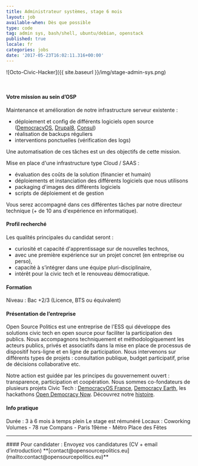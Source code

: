 ```yaml
---
title: Administrateur systèmes, stage 6 mois
layout: job
available-when: Dès que possible
type: code
tag: admin sys, bash/shell, ubuntu/debian, openstack
published: true
locale: fr
categories: jobs
date: '2017-05-23T16:02:11.316+00:00'
---
```

![Octo-Civic-Hacker]({{ site.baseurl }}/img/stage-admin-sys.png)

<br>

#### Votre mission au sein d’OSP
Maintenance et amélioration de notre infrastructure serveur existente :
- déploiement et config de différents logiciels open source ([DemocracyOS](https://github.com/democracy-os-fr/democracyos), [Drupal8](https://github.com/drupal/drupal), [Consul](https://github.com/consul/consul))
- réalisation de backups réguliers
- interventions ponctuelles (vérification des logs)

Une automatisation de ces tâches est un des objectifs de cette mission.

Mise en place d'une infrastructure type Cloud / SAAS :
- évaluation des coûts de la solution (financier et humain)
- déploiements et instanciation des différents logiciels que nous utilisons
- packaging d'images des différents logiciels
- scripts de déploiement et de gestion

Vous serez accompagné dans ces différentes tâches par notre directeur technique (+ de 10 ans d'expérience en informatique).


#### Profil recherché
Les qualités principales du candidat seront :
- curiosité et capacité d'apprentissage sur de nouvelles technos,
- avec une première expérience sur un projet concret (en entreprise ou perso),
- capacité à s’intégrer dans une équipe pluri-disciplinaire,
- intérêt pour la civic tech et le renouveau démocratique.


#### Formation
Niveau : Bac +2/3 (Licence, BTS ou équivalent)

#### Présentation de l’entreprise
Open Source Politics est une entreprise de l'ESS qui développe des solutions civic tech en open source pour faciliter la participation des publics. Nous accompagnons techniquement et méthodologiquement les acteurs publics, privés et associatifs dans la mise en place de processus de dispositif hors-ligne et en ligne de participation. Nous intervenons sur différents types de projets : consultation publique, budget participatif, prise de décisions collaborative etc.


Notre action est guidée par les principes du gouvernement ouvert : transparence, participation et coopération. Nous sommes co-fondateurs de plusieurs projets Civic Tech : [DemocracyOS France](http://democracyos.eu), [Democracy Earth](http://democracy.earth), les hackathons [Open Democracy Now](http://opendemocracynow.net). Découvrez notre [histoire](https://medium.com/open-source-politics/notre-histoire-c61bbec90334#.bmus5b392).  

#### Info pratique
Durée : 3 à 6 mois à temps plein
Le stage est rémunéré
Locaux : Coworking Volumes - 78 rue Compans - Paris 19ème - Métro Place des Fêtes
<hr>
#### Pour candidater : Envoyez vos candidatures (CV + email d’introduction) **[contact@opensourcepolitics.eu](mailto:contact@opensourcepolitics.eu)**
